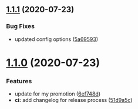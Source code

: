 ## [1.1.1](https://github.com/jondeaves/jondeaves-card/compare/v1.1.0...v1.1.1) (2020-07-23)


### Bug Fixes

* updated config options ([5a69593](https://github.com/jondeaves/jondeaves-card/commit/5a695939e48dd7c6b78aecea46becd969c6e2595))

# [1.1.0](https://github.com/jondeaves/jondeaves-card/compare/v1.0.1...v1.1.0) (2020-07-23)


### Features

* update for my promotion ([6ef748d](https://github.com/jondeaves/jondeaves-card/commit/6ef748d71f78ef621c4378cb64ebb5ce5d2552c5))
* **ci:** add changelog for release process ([51d9a5c](https://github.com/jondeaves/jondeaves-card/commit/51d9a5caffa1819b153d84d9cc9b0ec06c352eec))
